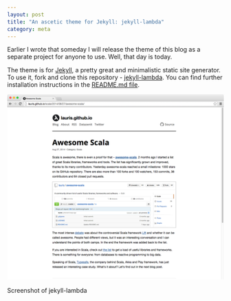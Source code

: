 ```yaml
---
layout: post
title: "An ascetic theme for Jekyll: jekyll-lambda"
category: meta
---
```


Earlier I wrote that someday I will release the theme of this blog as a separate project for anyone to use. Well, that day is today. 

<!-- more -->

The theme is for [Jekyll](http://jekyllrb.com/), a pretty great and minimalistic static site generator. To use it, fork and clone this repository - [jekyll-lambda](https://github.com/lauris/jekyll-lambda). You can find further installation instructions in the [README.md file](https://github.com/lauris/jekyll-lambda/blob/master/README.md).

[![jekyll-lambda screenshot](/images/blog/jekyll-lambda-screenshot.png)](https://github.com/lauris/jekyll-lambda)

<p class="caption">Screenshot of jekyll-lambda</p>
